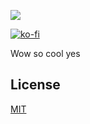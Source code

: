 <a href="https://github.com/chubby1523"><img src="https://api.visitorbadge.io/api/visitors?path=https%3A%2F%2Fgithub.com%2Fchubby1523&label=Visitors&labelColor=%232b8080&countColor=%2348c1c1&style=flat" /></a>

[![ko-fi](https://ko-fi.com/img/githubbutton_sm.svg)](https://ko-fi.com/Q5Q46L0HV)

Wow so cool yes
## License
[MIT](https://choosealicense.com/licenses/mit/)
